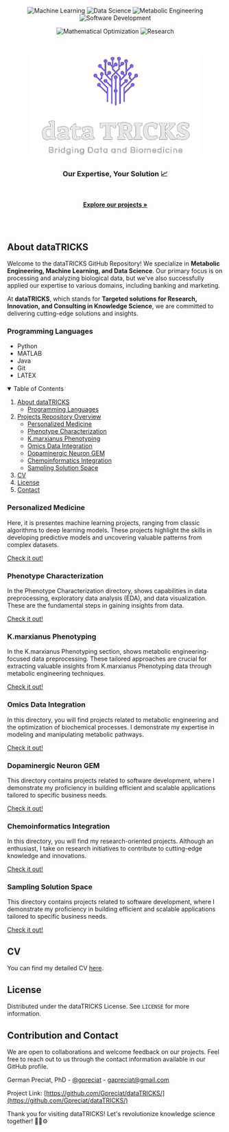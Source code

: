 <p align="center">
  <img src="https://img.shields.io/badge/Machine%20Learning-Expert-green.svg" alt="Machine Learning">
  <img src="https://img.shields.io/badge/Data%20Science-Expert-green.svg" alt="Data Science">
  <img src="https://img.shields.io/badge/Metabolic%20Engineering-Expert-green.svg" alt="Metabolic Engineering">
  <img src="https://img.shields.io/badge/Software%20Development-Expert-green.svg" alt="Software Development">
</p>
<p align="center">
  <img src="https://img.shields.io/badge/Mathematical%20Optimization-Enthusiast-blueviolet.svg" alt="Mathematical Optimization">
  <img src="https://img.shields.io/badge/Research-Enthusiast-blueviolet.svg" alt="Research">
</p>

<!-- PROJECT LOGO -->
<br />
<p align="center">
  <a href="https://github.com/Gpreciat/dataTRICKS">
    <img src="images/logo.png" alt="Logo" width="402" height="241">
  </a>

 <!--  <h3 align="center">dataTRICKS</h3>  -->

  <p align="center">
   <h3 align="center">Our Expertise, Your Solution 📈</h3> 
    <br />
    <p align="center">
      <a href="https://github.com/Gpreciat/dataTRICKS/tree/main/projects"><strong>Explore our projects »</strong></a>
    </p>
    <br />
    <br />
  </p>
</p>

## About dataTRICKS

Welcome to the dataTRICKS GitHub Repository! We specialize in **Metabolic Engineering, Machine Learning, and Data Science**. Our primary focus is on processing and analyzing biological data, but we've also successfully applied our expertise to various domains, including banking and marketing.

At **dataTRICKS**, which stands for **Targeted solutions for Research, Innovation, and Consulting in Knowledge Science**, we are committed to delivering cutting-edge solutions and insights.

### Programming Languages
  - Python
  - MATLAB
  - Java
  - Git
  - LATEX

<!-- TABLE OF CONTENTS -->
<details open="open">
  <summary>Table of Contents</summary>
  <ol>
    <li>
      <a href="#about-datatricks">About dataTRICKS</a>
      <ul>
        <li><a href="#programming-languages">Programming Languages</a></li>
      </ul>
    </li>
    <li>
      <a href="#projects-repository-overview">Projects Repository Overview</a>
      <ul>
        <li><a href="#personalized-medicine">Personalized Medicine</a></li>
        <li><a href="#phenotype-characterization">Phenotype Characterization</a></li>
        <li><a href="#kmarxianus-phenotyping">K.marxianus Phenotyping</a></li>
        <li><a href="#omics-data-integration">Omics Data Integration</a></li>
        <li><a href="#dopaminergic-neuron-gem">Dopaminergic Neuron GEM</a></li>
        <li><a href="#chemoinformatics-integration">Chemoinformatics Integration</a></li>
        <li><a href="#sampling-solution-space">Sampling Solution Space</a></li>
      </ul>
    </li>
    <li><a href="#cv">CV</a></li>
    <li><a href="#license">License</a></li>
    <li><a href="#contact">Contact</a></li>
  </ol>
</details>

### Personalized Medicine
  Here, it is presentes machine learning projects, ranging from classic algorithms to deep learning models. These projects highlight the skills in developing predictive models and uncovering valuable patterns from complex datasets.

[Check it out!](https://github.com/Gpreciat/dataTRICKS/)

  ### Phenotype Characterization
  In the Phenotype Characterization directory, shows capabilities in data preprocessing, exploratory data analysis (EDA), and data visualization. These are the fundamental steps in gaining insights from data.

[Check it out!](https://github.com/Gpreciat/dataTRICKS/)

  ### K.marxianus Phenotyping
  In the K.marxianus Phenotyping section, shows metabolic engineering-focused data preprocessing. These tailored approaches are crucial for extracting valuable insights from K.marxianus Phenotyping data through metabolic engineering techniques.

[Check it out!](https://github.com/Gpreciat/dataTRICKS/)

  ### Omics Data Integration
  In this directory, you will find projects related to metabolic engineering and the optimization of biochemical processes. I demonstrate my expertise in modeling and manipulating metabolic pathways.

[Check it out!](https://github.com/Gpreciat/dataTRICKS/)

  ### Dopaminergic Neuron GEM
  This directory contains projects related to software development, where I demonstrate my proficiency in building efficient and scalable applications tailored to specific business needs.

[Check it out!](https://github.com/Gpreciat/dataTRICKS/)

  ### Chemoinformatics Integration
  In this directory, you will find my research-oriented projects. Although an enthusiast, I take on research initiatives to contribute to cutting-edge knowledge and innovations.

[Check it out!](https://github.com/Gpreciat/dataTRICKS/)

  ### Sampling Solution Space
  This directory contains projects related to software development, where I demonstrate my proficiency in building efficient and scalable applications tailored to specific business needs.

[Check it out!](https://github.com/Gpreciat/dataTRICKS/)

## CV
  You can find my detailed CV [here](https://github.com/Gpreciat/dataTRICKS/blob/main/cv/gPreciatCv.pdf).

<!-- License -->
## License
  Distributed under the dataTRICKS License. See `LICENSE` for more information.

## Contribution and Contact

We are open to collaborations and welcome feedback on our projects. Feel free to reach out to us through the contact information available in our GitHub profile. 

German Preciat, PhD - [@gpreciat](https://www.linkedin.com/in/gpreciat/) - gapreciat@gmail.com

Project Link: [https://github.com/Gpreciat/dataTRICKS/](https://github.com/Gpreciat/dataTRICKS/)


Thank you for visiting dataTRICKS! Let's revolutionize knowledge science together! :rocket::microscope::gear: